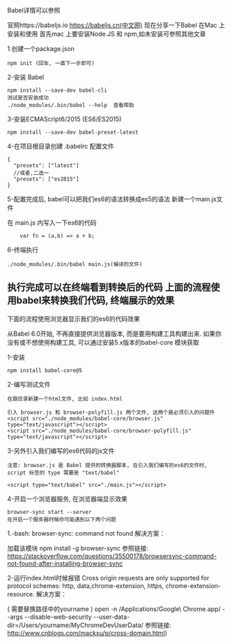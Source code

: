 Babel详情可以参照

官网https://babeljs.io
https://babeljs.cn(中文网)
现在分享一下Babel 在Mac 上安装和使用
首先mac 上要安装Node.JS 和 npm,如未安装可参照其他文章

1.创建一个package.json
```
npm init (回车, 一直下一步即可)
```
2-安装 Babel
```
npm install --save-dev babel-cli
测试是否安装成功
./node_modules/.bin/babel --help  查看帮助
```
3-安装ECMAScript6/2015 (ES6/ES2015)
```
npm install --save-dev babel-preset-latest
```
4-在项目根目录创建 .babelrc 配置文件
```
{
  "presets": ["latest"]
  //或者,二选一
  "presets": ["es2015"]
}
```
5-配置完成后, babel可以把我们es6的语法转换成es5的语法
新建一个main.js文件

在 main.js 内写入一下es6的代码
```
    var fn = (a,b) => a + b;
```
6-终端执行
```
./node_modules/.bin/babel main.js(编译的文件)
```
执行完成可以在终端看到转换后的代码
上面的流程使用babel来转换我们代码, 终端展示的效果
-----

下面的流程使用浏览器显示我们的es6的代码效果

从Babel 6.0开始, 不再直接提供浏览器版本, 而是要用构建工具构建出来. 如果你没有或不想使用构建工具, 可以通过安装5.x版本的babel-core 模块获取

1-安装
```
npm install babel-core@5
```
2-编写测试文件
```
在跟目录新建一个html文件, 比如 index.html 

引入 browser.js 和 browser-polyfill.js 两个文件, 这两个是必须引入的问题件
<script src="./node_modules/babel-core/browser.js" type="text/javascript"></script>
<script src="./node_modules/babel-core/browser-polyfill.js" type="text/javascript"></script>
```
3-另外引入我们编写的es6代码的js文件
```
注意: browser.js 是 Babel 提供的转换器脚本, 在引入我们编写的es6的文件时, script 标签的 type 需要是 "text/babel"

<script type="text/babel" src="./main.js"></script> 
```
4-开启一个浏览器服务, 在浏览器端显示效果
```
browser-sync start --server
在开启一个服务器时候你可能遇到以下两个问题
```
1.-bash: browser-sync: command not found
解决方案：

加载该模块
npm install -g browser-sync
参照链接:
https://stackoverflow.com/questions/35500178/browsersync-command-not-found-after-installing-browser-sync

2-运行index.html时候报错 Cross origin requests are only supported for protocol schemes: http, data,chrome-extension, https, chrome-extension-resource.
解决方案：

( 需要替换路径中的yourname )
open -n /Applications/Google\ Chrome.app/ --args --disable-web-security  --user-data-dir=/Users/yourname/MyChromeDevUserData/
参照链接:
http://www.cnblogs.com/mackxu/p/cross-domain.html)

